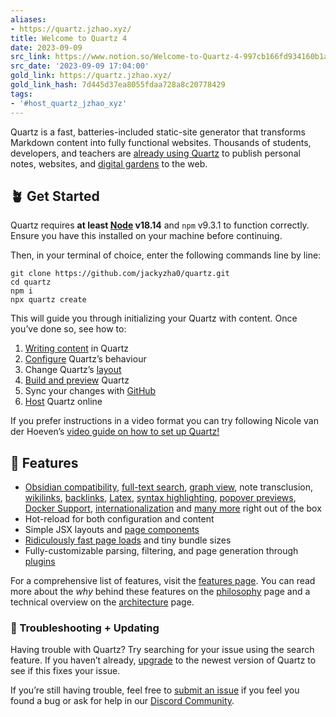 ```yaml
---
aliases:
- https://quartz.jzhao.xyz/
title: Welcome to Quartz 4
date: 2023-09-09
src_link: https://www.notion.so/Welcome-to-Quartz-4-997cb166fd934160b1a028e746081b08
src_date: '2023-09-09 17:04:00'
gold_link: https://quartz.jzhao.xyz/
gold_link_hash: 7d445d37ea8055fdaa728a8c20778429
tags:
- '#host_quartz_jzhao_xyz'
---
```


Quartz is a fast, batteries-included static-site generator that transforms Markdown content into fully functional websites. Thousands of students, developers, and teachers are [already using Quartz](./showcase) to publish personal notes, websites, and [digital gardens](https://jzhao.xyz/posts/networked-thought) to the web.


🪴 Get Started
-------------


Quartz requires **at least [Node](https://nodejs.org/) v18.14** and `npm` v9.3.1 to function correctly. Ensure you have this installed on your machine before continuing.


Then, in your terminal of choice, enter the following commands line by line:



```
git clone https://github.com/jackyzha0/quartz.git
cd quartz
npm i
npx quartz create
```

This will guide you through initializing your Quartz with content. Once you’ve done so, see how to:


1. [Writing content](./authoring-content) in Quartz
2. [Configure](./configuration) Quartz’s behaviour
3. Change Quartz’s [layout](./layout)
4. [Build and preview](./build) Quartz
5. Sync your changes with [GitHub](./setting-up-your-GitHub-repository)
6. [Host](./hosting) Quartz online


If you prefer instructions in a video format you can try following Nicole van der Hoeven’s
[video guide on how to set up Quartz!](https://www.youtube.com/watch?v=6s6DT1yN4dw&t=227s)


🔧 Features
----------


* [Obsidian compatibility](./features/Obsidian-compatibility), [full-text search](./features/full-text-search), [graph view](./features/graph-view), note transclusion, [wikilinks](./features/wikilinks), [backlinks](./features/backlinks), [Latex](./features/Latex), [syntax highlighting](./features/syntax-highlighting), [popover previews](./features/popover-previews), [Docker Support](./features/Docker-Support), [internationalization](./features/i18n) and [many more](./features) right out of the box
* Hot-reload for both configuration and content
* Simple JSX layouts and [page components](./advanced/creating-components)
* [Ridiculously fast page loads](./features/SPA-Routing) and tiny bundle sizes
* Fully-customizable parsing, filtering, and page generation through [plugins](./advanced/making-plugins)


For a comprehensive list of features, visit the [features page](./features). You can read more about the *why* behind these features on the [philosophy](./philosophy) page and a technical overview on the [architecture](./advanced/architecture) page.


### 🚧 Troubleshooting + Updating


Having trouble with Quartz? Try searching for your issue using the search feature. If you haven’t already, [upgrade](./upgrading) to the newest version of Quartz to see if this fixes your issue.


If you’re still having trouble, feel free to [submit an issue](https://github.com/jackyzha0/quartz/issues) if you feel you found a bug or ask for help in our [Discord Community](https://discord.gg/cRFFHYye7t).